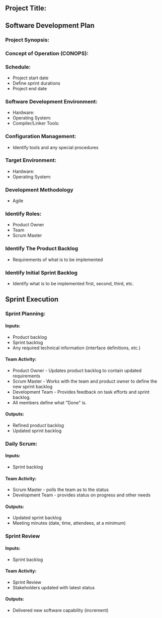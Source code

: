 ## Project Title: 
## Software Development Plan
### Project Synopsis:

### Concept of Operation (CONOPS):

### Schedule:
- Project start date
- Define sprint durations
- Project end date

### Software Development Environment:
- Hardware:
- Operating System:
- Compiler/Linker Tools:

### Configuration Management:
- Identify tools and any special procedures

### Target Environment:
- Hardware: 
- Operating System:

### Development Methodology 
- Agile

### Identify Roles:
- Product Owner
- Team
- Scrum Master

### Identify The Product Backlog
- Requirements of what is to be implemented

### Identify Initial Sprint Backlog
- Identify what is to be implemented first, second, third, etc.

## Sprint Execution
### Sprint Planning:
#### Inputs:
- Product backlog
- Sprint backlog
- Any required technical information (interface definitions, etc.)

#### Team Activity:
- Product Owner - Updates product backlog to contain updated requirements 
- Scrum Master - Works with the team and product owner to define the new sprint backlog
- Development Team - Provides feedback on task efforts and sprint backlog.
- All members define what "Done" is.

#### Outputs:
- Refined product backlog
- Updated sprint backlog

### Daily Scrum:
#### Inputs:
- Sprint backlog

#### Team Activity:
- Scrum Master - polls the team as to the status
- Development Team - provides status on progress and other needs

#### Outputs:
- Updated sprint backlog
- Meeting minutes (date, time, attendees, at a minimum)

### Sprint Review
#### Inputs:
- Sprint backlog

#### Team Activity:
- Sprint Review
- Stakeholders updated with latest status

#### Outputs:
- Delivered new software capability (increment)
